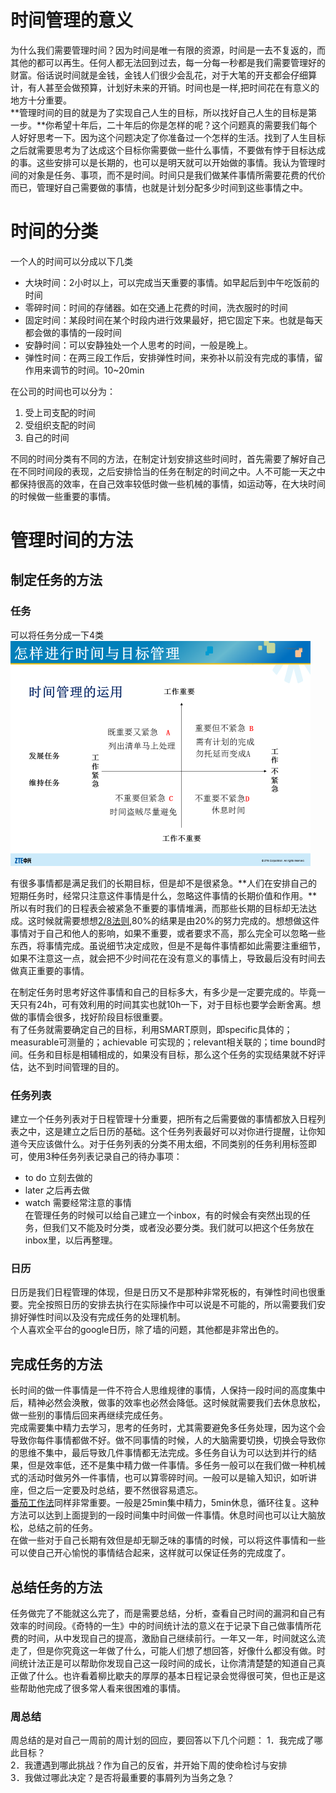 # 时间管理的意义
为什么我们需要管理时间？因为时间是唯一有限的资源，时间是一去不复返的，而其他的都可以再生。任何人都无法回到过去，每一分每一秒都是我们需要管理好的财富。俗话说时间就是金钱，金钱人们很少会乱花，对于大笔的开支都会仔细算计，有人甚至会做预算，计划好未来的开销。时间也是一样,把时间花在有意义的地方十分重要。<br>
**管理时间的目的就是为了实现自己人生的目标，所以找好自己人生的目标是第一步。**你希望十年后，二十年后的你是怎样的呢？这个问题真的需要我们每个人好好思考一下。因为这个问题决定了你准备过一个怎样的生活。找到了人生目标之后就需要思考为了达成这个目标你需要做一些什么事情，不要做有悖于目标达成的事。这些安排可以是长期的，也可以是明天就可以开始做的事情。我认为管理时间的对象是任务、事项，而不是时间。时间只是我们做某件事情所需要花费的代价而已，管理好自己需要做的事情，也就是计划分配多少时间到这些事情之中。

# 时间的分类
一个人的时间可以分成以下几类
 - 大块时间：2小时以上，可以完成当天重要的事情。如早起后到中午吃饭前的时间
 - 零碎时间：时间的存储器。如在交通上花费的时间，洗衣服时的时间
 - 固定时间：某段时间在某个时段内进行效果最好，把它固定下来。也就是每天都会做的事情的一段时间
 - 安静时间：可以安静独处一个人思考的时间，一般是晚上。
 - 弹性时间：在两三段工作后，安排弹性时间，来弥补以前没有完成的事情，留作用来调节的时间。10~20min

在公司的时间也可以分为：
1. 受上司支配的时间
2. 受组织支配的时间
3. 自己的时间

不同的时间分类有不同的方法，在制定计划安排这些时间时，首先需要了解好自己在不同时间段的表现，之后安排恰当的任务在制定的时间之中。人不可能一天之中都保持很高的效率，在自己效率较低时做一些机械的事情，如运动等，在大块时间的时候做一些重要的事情。


# 管理时间的方法
## 制定任务的方法
### 任务
可以将任务分成一下4类 <br>
![alt text](https://github.com/cczhong11/my-markdown/blob/master/pic/1.png)<br>

有很多事情都是满足我们的长期目标，但是却不是很紧急。**人们在安排自己的短期任务时，经常只注意这件事情是什么，忽略这件事情的长期价值和作用。**所以有时我们的日程表会被紧急不重要的事情堆满，而那些长期的目标却无法达成。这时候就需要想想[2/8法则](https://www.wikiwand.com/zh/%E5%B8%95%E9%9B%B7%E6%89%98%E6%B3%95%E5%88%99),80%的结果是由20%的努力完成的。想想做这件事情对于自己和他人的影响，如果不重要，或者要求不高，那么完全可以忽略一些东西，将事情完成。虽说细节决定成败，但是不是每件事情都如此需要注重细节，如果不注意这一点，就会把不少时间花在没有意义的事情上，导致最后没有时间去做真正重要的事情。<br>

在制定任务时思考好这件事情和自己的目标多大，有多少是一定要完成的。毕竟一天只有24h，可有效利用的时间其实也就10h一下，对于目标也要学会断舍离。想做的事情会很多，找好阶段目标很重要。 <br>
有了任务就需要确定自己的目标，利用SMART原则，即specific具体的；measurable可测量的；achievable 可实现的；relevant相关联的；time bound时间。任务和目标是相辅相成的，如果没有目标，那么这个任务的实现结果就不好评估，达不到时间管理的目的。

### 任务列表
建立一个任务列表对于日程管理十分重要，把所有之后需要做的事情都放入日程列表之中，这是建立之后日历的基础。这个任务列表最好可以对你进行提醒，让你知道今天应该做什么。对于任务列表的分类不用太细，不同类别的任务利用标签即可，使用3种任务列表记录自己的待办事项：
 - to do 立刻去做的
 - later 之后再去做
 - watch 需要经常注意的事情<br>
在管理任务的时候可以给自己建立一个inbox，有的时候会有突然出现的任务，但我们又不能及时分类，或者没必要分类。我们就可以把这个任务放在inbox里，以后再整理。
### 日历
日历是我们日程管理的体现，但是日历又不是那种非常死板的，有弹性时间也很重要。完全按照日历的安排去执行在实际操作中可以说是不可能的，所以需要我们安排好弹性时间以及没有完成任务的处理机制。<br>
个人喜欢全平台的google日历，除了墙的问题，其他都是非常出色的。
## 完成任务的方法
长时间的做一件事情是一件不符合人思维规律的事情，人保持一段时间的高度集中后，精神必然会涣散，做事的效率也必然会降低。这时候就需要我们去休息放松，做一些别的事情后回来再继续完成任务。<br>
完成需要集中精力去学习，思考的任务时，尤其需要避免多任务处理，因为这个会导致你每件事情都做不好。做不同事情的时候，人的大脑需要切换，切换会导致你的思维不集中，最后导致几件事情都无法完成。多任务自认为可以达到并行的结果，但是效率低，还不是集中精力做一件事情。多任务一般可以在我们做一种机械式的活动时做另外一件事情，也可以算零碎时间。一般可以是输入知识，如听讲座，但之后一定要及时总结，要不然很容易遗忘。<br>
[番茄工作法](https://www.zhihu.com/question/20189826)同样非常重要。一般是25min集中精力，5min休息，循环往复。这种方法可以达到上面提到的一段时间集中时间做一件事情。休息时间也可以让大脑放松，总结之前的任务。<br>
在做一些对于自己长期有效但是却无聊乏味的事情的时候，可以将这件事情和一些可以使自己开心愉悦的事情结合起来，这样就可以保证任务的完成度了。
## 总结任务的方法
任务做完了不能就这么完了，而是需要总结，分析，查看自己时间的漏洞和自己有效率的时间段。《奇特的一生》中的时间统计法的意义在于记录下自己做事情所花费的时间，从中发现自己的提高，激励自己继续前行。一年又一年，时间就这么流走了，但是你究竟这一年做了什么，可能人们想了想回答，好像什么都没有做。时间统计法正是可以帮助你发现自己这一段时间的成长，让你清清楚楚的知道自己真正做了什么。也许看着柳比歇夫的厚厚的基本日程记录会觉得很可笑，但也正是这些帮助他完成了很多常人看来很困难的事情。
### 周总结
周总结的是对自己一周前的周计划的回应，要回答以下几个问题：
1．我完成了哪此目标？<br>
2．我遭遇到哪此挑战？作为自己的反省，并开始下周的使命检讨与安排<br>
3．我做过哪此决定？是否将最重要的事屑列为当务之急？<br>
